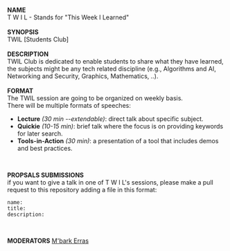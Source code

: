 **NAME**  
T W I L - Stands for "This Week I Learned"  
</br>
**SYNOPSIS**  
TWIL [Students Club]  
</br>
**DESCRIPTION**  
TWIL Club is dedicated to enable students to share what they have learned, the subjects might be any tech related discipline (e.g., Algorithms and AI, Networking and Security, Graphics, Mathematics, ..).  
</br>
**FORMAT**  
The TWIL session are going to be organized on weekly basis.  
There will be multiple formats of speeches:  

* **Lecture** *(30 min --extendable)*: direct talk about specific subject.
* **Quickie** *(10-15 min)*: brief talk where the focus is on providing keywords for later search.
* **Tools-in-Action** *(30 min)*: a presentation of a tool that includes demos and best practices.

</br>

**PROPSALS SUBMISSIONS**  
if you want to give a talk in one of T W I L's sessions, please make a pull request to this repository adding a file in this format:  

    name:  
    title:  
    description:

</br>

**MODERATORS**
[M'bark Erras](https://github.com/MbarkErras)
